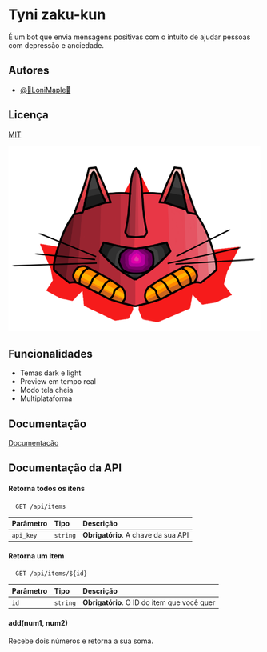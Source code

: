 
# Tyni zaku-kun

É um bot que envia mensagens positivas com o intuito de ajudar pessoas com depressão e anciedade.


## Autores

- [@🍁LoniMaple🍁](https://www.github.com/LoniMaple)




## Licença

[MIT](https://choosealicense.com/licenses/mit/)



![Logo](/Main/Src/Images/ZakuCatGirl.png)




## Funcionalidades

- Temas dark e light
- Preview em tempo real
- Modo tela cheia
- Multiplataforma



## Documentação

[Documentação](https://link-da-documentação)




## Documentação da API

#### Retorna todos os itens

```http
  GET /api/items
```

| Parâmetro   | Tipo       | Descrição                           |
| :---------- | :--------- | :---------------------------------- |
| `api_key` | `string` | **Obrigatório**. A chave da sua API |

#### Retorna um item

```http
  GET /api/items/${id}
```

| Parâmetro   | Tipo       | Descrição                                   |
| :---------- | :--------- | :------------------------------------------ |
| `id`      | `string` | **Obrigatório**. O ID do item que você quer |

#### add(num1, num2)

Recebe dois números e retorna a sua soma.

